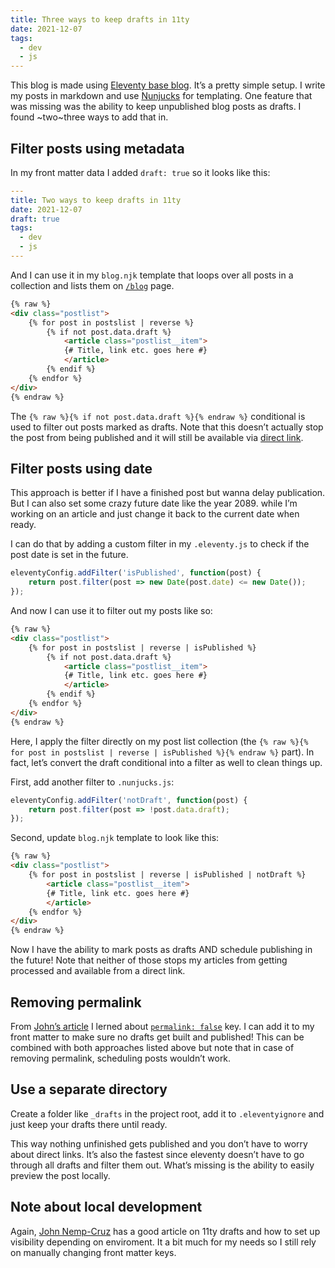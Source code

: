 ```yaml
---
title: Three ways to keep drafts in 11ty
date: 2021-12-07
tags:
  - dev
  - js
---
```


This blog is made using [Eleventy base blog](https://github.com/11ty/eleventy-base-blog). It’s a pretty simple setup. I write my posts in markdown and use [Nunjucks](https://mozilla.github.io/nunjucks/) for templating. One feature that was missing was the ability to keep unpublished blog posts as drafts. I found ~two~three ways to add that in.

## Filter posts using metadata

In my front matter data I added `draft: true` so it looks like this:

```yml
---
title: Two ways to keep drafts in 11ty
date: 2021-12-07
draft: true
tags:
  - dev
  - js
---
```

And I can use it in my `blog.njk` template that loops over all posts in a collection and lists them on [`/blog`](/blog/) page.

```html
{% raw %}
<div class="postlist">
    {% for post in postslist | reverse %}
        {% if not post.data.draft %}
            <article class="postlist__item">
            {# Title, link etc. goes here #}
            </article>
        {% endif %}
    {% endfor %}
</div>
{% endraw %}
```

The `{% raw %}{% if not post.data.draft %}{% endraw %}` conditional is used to filter out posts marked as drafts. Note that this doesn’t actually stop the post from being published and it will still be available via [direct link](/blog/three-ways-to-keep-drafts-in-11ty/).

## Filter posts using date

This approach is better if I have a finished post but wanna delay publication. But I can also set some crazy future date like the year 2089. while I’m working on an article and just change it back to the current date when ready.

I can do that by adding a custom filter in my `.eleventy.js` to check if the post date is set in the future.

```js
eleventyConfig.addFilter('isPublished', function(post) {
    return post.filter(post => new Date(post.date) <= new Date());
});
```

And now I can use it to filter out my posts like so:

```html
{% raw %}
<div class="postlist">
    {% for post in postslist | reverse | isPublished %}
        {% if not post.data.draft %}
            <article class="postlist__item">
            {# Title, link etc. goes here #}
            </article>
        {% endif %}
    {% endfor %}
</div>
{% endraw %}
```

Here, I apply the filter directly on my post list collection (the `{% raw %}{% for post in postslist | reverse | isPublished %}{% endraw %}` part). In fact, let’s convert the draft conditional into a filter as well to clean things up.

First, add another filter to `.nunjucks.js`:

```js
eleventyConfig.addFilter('notDraft', function(post) {
    return post.filter(post => !post.data.draft);
});
```

Second, update `blog.njk` template to look like this:

```html
{% raw %}
<div class="postlist">
    {% for post in postslist | reverse | isPublished | notDraft %}
        <article class="postlist__item">
        {# Title, link etc. goes here #}
        </article>
    {% endfor %}
</div>
{% endraw %}
```

Now I have the ability to mark posts as drafts AND schedule publishing in the future! Note that neither of those stops my articles from getting processed and available from a direct link.

## Removing permalink

From [John’s article](https://jkc.codes/blog/creating-drafts-in-eleventy/) I lerned about [`permalink: false`](https://www.11ty.dev/docs/permalinks/#permalink-false) key. I can add it to my front matter to make sure no drafts get built and published! This can be combined with both approaches listed above but note that in case of removing permalink, scheduling posts wouldn’t work.

## Use a separate directory

Create a folder like `_drafts` in the project root, add it to `.eleventyignore` and just keep your drafts there until ready.

This way nothing unfinished gets published and you don’t have to worry about direct links. It’s also the fastest since eleventy doesn’t have to go through all drafts and filter them out. What’s missing is the ability to easily preview the post locally.

## Note about local development

Again, [John Nemp-Cruz](https://jkc.codes/blog/creating-drafts-in-eleventy/) has a good article on 11ty drafts and how to set up visibility depending on enviroment. It a bit much for my needs so I still rely on manually changing front matter keys.

